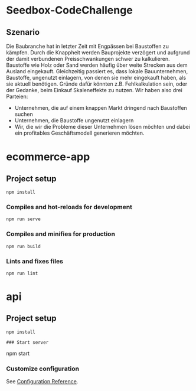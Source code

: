 # Seedbox-CodeChallenge

## Szenario
Die Baubranche hat in letzter Zeit mit Engpässen bei Baustoffen zu kämpfen. Durch die Knappheit werden
Bauprojekte verzögert und aufgrund der damit verbundenen Preisschwankungen schwer zu kalkulieren. Baustoffe
wie Holz oder Sand werden häufig über weite Strecken aus dem Ausland eingekauft.
Gleichzeitig passiert es, dass lokale Bauunternehmen, Baustoffe, ungenutzt einlagern, von denen sie mehr
eingekauft haben, als sie aktuell benötigen. Gründe dafür könnten z.B. Fehlkalkulation sein, oder der Gedanke,
beim Einkauf Skaleneffekte zu nutzen.
Wir haben also drei Parteien:
- Unternehmen, die auf einem knappen Markt dringend nach Baustoffen suchen
- Unternehmen, die Baustoffe ungenutzt einlagern
- Wir, die wir die Probleme dieser Unternehmen lösen möchten und dabei ein profitables Geschäftsmodell
generieren möchten.

# ecommerce-app

## Project setup
```
npm install
```

### Compiles and hot-reloads for development
```
npm run serve
```

### Compiles and minifies for production
```
npm run build
```

### Lints and fixes files
```
npm run lint
```

# api

## Project setup
```
npm install

### Start server 
```
npm start

### Customize configuration
See [Configuration Reference](https://cli.vuejs.org/config/).
